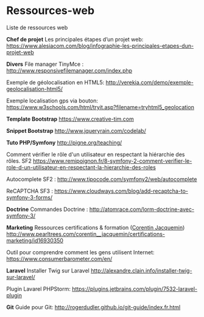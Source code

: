 # Ressources-web
Liste de ressources web

**Chef de projet**
Les principales étapes d’un projet web:
https://www.alesiacom.com/blog/infographie-les-principales-etapes-dun-projet-web

**Divers** 
File manager TinyMce :
http://www.responsivefilemanager.com/index.php

Exemple de géolocalisation en HTML5:
http://verekia.com/demo/exemple-geolocalisation-html5/

Exemple localisation gps via bouton:
https://www.w3schools.com/html/tryit.asp?filename=tryhtml5_geolocation

**Template Bootstrap**
https://www.creative-tim.com

**Snippet Bootstrap**
http://www.jqueryrain.com/codelab/

**Tuto PHP/Symfony**
http://pigne.org/teaching/

Comment vérifier le rôle d'un utilisateur en respectant la hiérarchie des rôles. SF2
https://www.remipoignon.fr/8-symfony-2-comment-verifier-le-role-d-un-utilisateur-en-respectant-la-hierarchie-des-roles

Autocomplete SF2 :
http://www.tipocode.com/symfony2/web/autocomplete

ReCAPTCHA SF3 :
https://www.cloudways.com/blog/add-recaptcha-to-symfony-3-forms/

**Doctrine**
Commandes Doctrine :
http://atomrace.com/lorm-doctrine-avec-symfony-3/

**Marketing**
Ressources certifications & formation ([Corentin Jacquemin](https://www.linkedin.com/in/c-jacquemin-inbound-marketer/))
http://www.pearltrees.com/corentin__jacquemin/certifications-marketing/id16930350

Outil pour comprendre comment les gens utilisent Internet:
https://www.consumerbarometer.com/en/

**Laravel**
Installer Twig sur Laravel
http://alexandre.clain.info/installer-twig-sur-laravel/

Plugin Lavarel PHPStorm:
https://plugins.jetbrains.com/plugin/7532-laravel-plugin

**Git**
Guide pour Git:
http://rogerdudler.github.io/git-guide/index.fr.html

